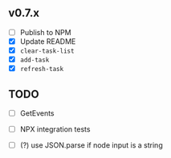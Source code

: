 ## v0.7.x

- [ ] Publish to NPM
- [x] Update README
- [x] `clear-task-list`
- [x] `add-task`
- [x] `refresh-task`

## TODO

- [ ] GetEvents
- [ ] NPX integration tests
- [ ] (?) use JSON.parse if node input is a string

